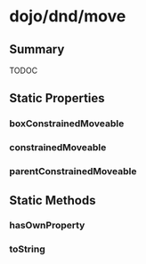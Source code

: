 # dojo/dnd/move

## Summary

TODOC
## Static Properties

### boxConstrainedMoveable


### constrainedMoveable


### parentConstrainedMoveable


## Static Methods

### hasOwnProperty


### toString


